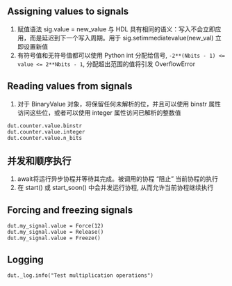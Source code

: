 
## Assigning values to signals
1. 赋值语法 sig.value = new_value 与 HDL 具有相同的语义：写入不会立即应用，而是延迟到下一个写入周期。用于 sig.setimmediatevalue(new_val) 立即设置新值
2. 有符号值和无符号值都可以使用 Python int 分配给信号, `-2**(Nbits - 1) <= value <= 2**Nbits - 1`, 分配超出范围的值将引发 OverflowError

## Reading values from signals
1. 对于 BinaryValue 对象，将保留任何未解析的位，并且可以使用 binstr 属性访问这些位，或者可以使用 integer 属性访问已解析的整数值
```
dut.counter.value.binstr
dut.counter.value.integer
dut.counter.value.n_bits
```

## 并发和顺序执行
1. await将运行异步协程并等待其完成。被调用的协程 “阻止” 当前协程的执行
2. 在 start() 或 start_soon() 中会并发运行协程, 从而允许当前协程继续执行

## Forcing and freezing signals
```
dut.my_signal.value = Force(12)
dut.my_signal.value = Release()
dut.my_signal.value = Freeze()
```

## Logging
`dut._log.info("Test multiplication operations")`






